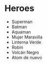 # Heroes

* Superman
* Batman
* Aquaman
* Mujer Maravilla
* Linterna Verde
* Robin
* Volcán Negro
* Atom de nuevo
